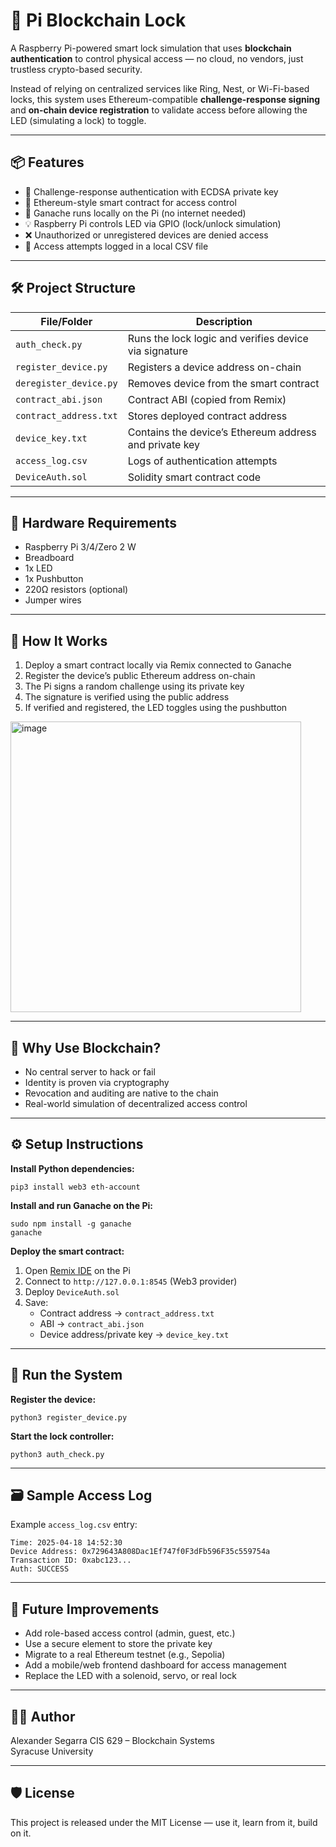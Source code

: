 # 🔐 Pi Blockchain Lock

A Raspberry Pi-powered smart lock simulation that uses **blockchain authentication** to control physical access — no cloud, no vendors, just trustless crypto-based security.

Instead of relying on centralized services like Ring, Nest, or Wi-Fi-based locks, this system uses Ethereum-compatible **challenge-response signing** and **on-chain device registration** to validate access before allowing the LED (simulating a lock) to toggle.

---

## 📦 Features

- 🔑 Challenge-response authentication with ECDSA private key  
- 🔗 Ethereum-style smart contract for access control  
- 📍 Ganache runs locally on the Pi (no internet needed)  
- 💡 Raspberry Pi controls LED via GPIO (lock/unlock simulation)  
- ❌ Unauthorized or unregistered devices are denied access  
- 🧾 Access attempts logged in a local CSV file  

---

## 🛠 Project Structure

| File/Folder              | Description |
|--------------------------|-------------|
| `auth_check.py`          | Runs the lock logic and verifies device via signature |
| `register_device.py`     | Registers a device address on-chain |
| `deregister_device.py`   | Removes device from the smart contract |
| `contract_abi.json`      | Contract ABI (copied from Remix) |
| `contract_address.txt`   | Stores deployed contract address |
| `device_key.txt`         | Contains the device’s Ethereum address and private key |
| `access_log.csv`         | Logs of authentication attempts |
| `DeviceAuth.sol`         | Solidity smart contract code |

---

## 🧱 Hardware Requirements

- Raspberry Pi 3/4/Zero 2 W  
- Breadboard  
- 1x LED  
- 1x Pushbutton  
- 220Ω resistors (optional)  
- Jumper wires  

---

## 🚀 How It Works

1. Deploy a smart contract locally via Remix connected to Ganache  
2. Register the device’s public Ethereum address on-chain  
3. The Pi signs a random challenge using its private key  
4. The signature is verified using the public address  
5. If verified and registered, the LED toggles using the pushbutton  

<img width="465" alt="image" src="https://github.com/user-attachments/assets/f825f68b-3916-496f-9e64-f4d8de594169" />

---

## 🔐 Why Use Blockchain?

- No central server to hack or fail  
- Identity is proven via cryptography  
- Revocation and auditing are native to the chain  
- Real-world simulation of decentralized access control  

---

## ⚙️ Setup Instructions

**Install Python dependencies:**
```
pip3 install web3 eth-account
```

**Install and run Ganache on the Pi:**
```
sudo npm install -g ganache
ganache
```

**Deploy the smart contract:**
1. Open [Remix IDE](https://remix.ethereum.org) on the Pi  
2. Connect to `http://127.0.0.1:8545` (Web3 provider)  
3. Deploy `DeviceAuth.sol`  
4. Save:
   - Contract address → `contract_address.txt`  
   - ABI → `contract_abi.json`  
   - Device address/private key → `device_key.txt`  

---

## 🧪 Run the System

**Register the device:**
```
python3 register_device.py
```

**Start the lock controller:**
```
python3 auth_check.py
```

---

## 🗃 Sample Access Log

Example `access_log.csv` entry:
```
Time: 2025-04-18 14:52:30
Device Address: 0x729643A808Dac1Ef747f0F3dFb596F35c559754a
Transaction ID: 0xabc123...
Auth: SUCCESS
```
 

---

## 🧠 Future Improvements

- Add role-based access control (admin, guest, etc.)  
- Use a secure element to store the private key  
- Migrate to a real Ethereum testnet (e.g., Sepolia)  
- Add a mobile/web frontend dashboard for access management  
- Replace the LED with a solenoid, servo, or real lock  

---

## 👨‍💻 Author

Alexander Segarra
CIS 629 – Blockchain Systems  
Syracuse University

---

## 🛡 License

This project is released under the MIT License — use it, learn from it, build on it.
